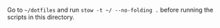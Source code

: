 Go to `~/dotfiles` and run `stow -t ~/ --no-folding .` before running the scripts in this directory.
